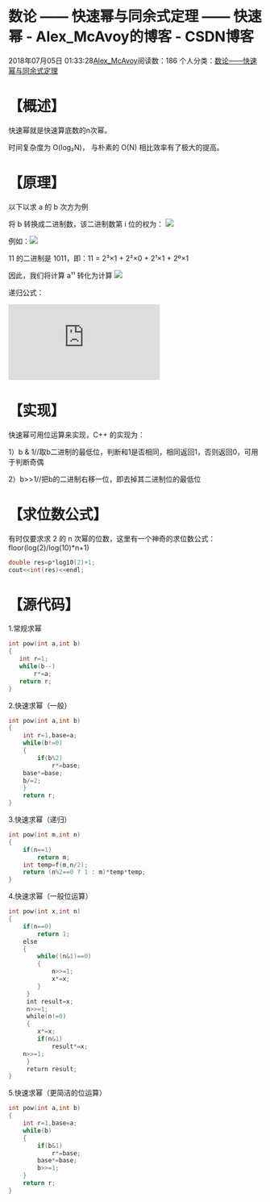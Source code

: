 # 数论 —— 快速幂与同余式定理 —— 快速幂 - Alex_McAvoy的博客 - CSDN博客





2018年07月05日 01:33:28[Alex_McAvoy](https://me.csdn.net/u011815404)阅读数：186
个人分类：[数论——快速幂与同余式定理](https://blog.csdn.net/u011815404/article/category/8796909)









# 【概述】

快速幂就是快速算底数的n次幂。

时间复杂度为 O(log₂N)， 与朴素的 O(N) 相比效率有了极大的提高。

# 【原理】

以下以求 a 的 b 次方为例

将 b 转换成二进制数，该二进制数第 i 位的权为： ![](https://gss1.bdstatic.com/9vo3dSag_xI4khGkpoWK1HF6hhy/baike/s%3D26/sign=6044c668f703738dda4a0b24b21ba471/faf2b2119313b07e13c5e9c00dd7912396dd8cfa.jpg)

例如：![](https://gss3.bdstatic.com/7Po3dSag_xI4khGkpoWK1HF6hhy/baike/s%3D103/sign=885b42e39c16fdfadc6cc2ee878d8cea/d0c8a786c9177f3e48bd45c571cf3bc79e3d5668.jpg)

11 的二进制是 1011，即：11 = 2³×1 + 2²×0 + 2¹×1 + 2º×1

因此，我们将计算 a¹¹ 转化为计算 ![](https://gss3.bdstatic.com/-Po3dSag_xI4khGkpoWK1HF6hhy/baike/s%3D95/sign=257afe75a8773912c0268964f919a226/e850352ac65c1038803a760ab3119313b17e89b6.jpg)

递归公式：

![x^y=\left\{\begin{matrix}1,y=0 \\ x*x^{y-1},y=2*n+1 \\ (x^2)^{y/2},y=2*n \end{matrix}\right.](https://private.codecogs.com/gif.latex?x%5Ey%3D%5Cleft%5C%7B%5Cbegin%7Bmatrix%7D1%2Cy%3D0%20%5C%5C%20x*x%5E%7By-1%7D%2Cy%3D2*n&plus;1%20%5C%5C%20%28x%5E2%29%5E%7By/2%7D%2Cy%3D2*n%20%5Cend%7Bmatrix%7D%5Cright.)

# 【实现】

快速幂可用位运算来实现，C++ 的实现为：

1）b & 1//取b二进制的最低位，判断和1是否相同，相同返回1，否则返回0，可用于判断奇偶

2）b>>1//把b的二进制右移一位，即去掉其二进制位的最低位

# 【求位数公式】

有时仅要求求 2 的 n 次幂的位数，这里有一个神奇的求位数公式：floor(log(2)/log(10)*n+1)

```cpp
double res=p*log10(2)+1;
cout<<int(res)<<endl;
```

# 【源代码】

1.常规求幂

```cpp
int pow(int a,int b)
{
   int r=1;
   while(b--) 
       r*=a;
   return r;
}
```

2.快速求幂（一般）

```cpp
int pow(int a,int b)
{
    int r=1,base=a;
    while(b!=0)
    {
        if(b%2)
            r*=base;
   	base*=base;
  	b/=2;
    }
    return r;
}
```

3.快速求幂（递归）

```cpp
int pow(int m,int n)
{
    if(n==1) 
        return m;
    int temp=f(m,n/2);
    return (n%2==0 ? 1 : m)*temp*temp;
}
```

4.快速求幂（一般位运算）

```cpp
int pow(int x,int n)
{
    if(n==0) 
        return 1;
    else
    {
    	while((n&1)==0)
        {
      	    n>>=1;
      	    x*=x;
    	}
     }
     int result=x;
     n>>=1;
     while(n!=0)
     {
    	x*=x;
    	if(n&1) 
            result*=x;
   	n>>=1;
     }
     return result;
}
```

5.快速求幂（更简洁的位运算）

```cpp
int pow(int a,int b)
{
    int r=1,base=a;
    while(b)
    {
    	if(b&1) 
            r*=base;
    	base*=base;
    	b>>=1;
    }
    return r;
}
```






